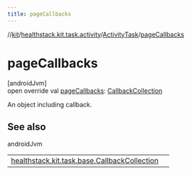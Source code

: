 ```yaml
---
title: pageCallbacks
---
```

//[kit](../../../index.html)/[healthstack.kit.task.activity](../index.html)/[ActivityTask](index.html)/[pageCallbacks](page-callbacks.html)



# pageCallbacks



[androidJvm]\
open override val [pageCallbacks](page-callbacks.html): [CallbackCollection](../../healthstack.kit.task.base/-callback-collection/index.html)



An object including callback.



## See also


androidJvm

| | |
|---|---|
| [healthstack.kit.task.base.CallbackCollection](../../healthstack.kit.task.base/-callback-collection/index.html) |  |




